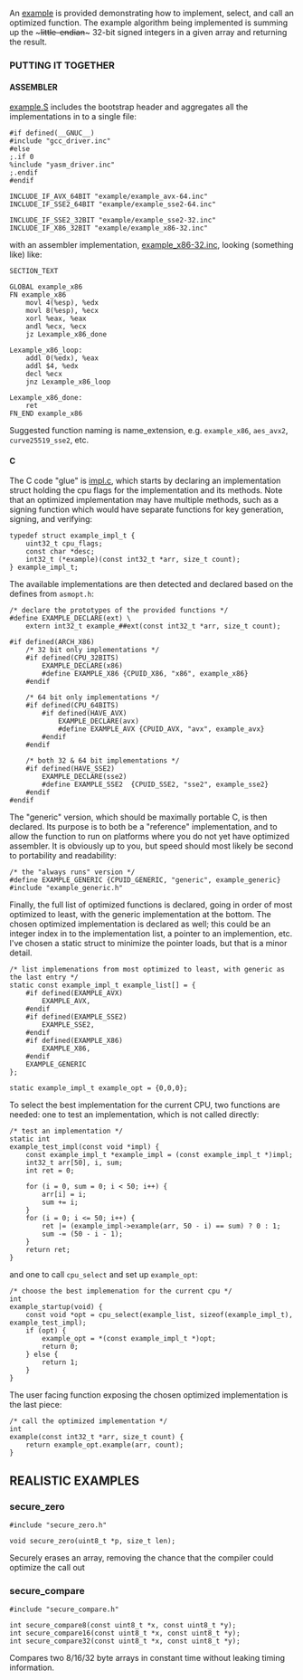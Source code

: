 An [example](app-example/extensions/example/) is provided demonstrating how to implement, select, and call an optimized function. The example algorithm being implemented is summing up the ~~~little-endian~~~ 32-bit signed integers in a given array and returning the result. 

### PUTTING IT TOGETHER ###

#### ASSEMBLER ####

[example.S](app-example/extensions/example/example.S) includes the bootstrap header and aggregates all the implementations in to a single file:

    #if defined(__GNUC__)
    #include "gcc_driver.inc"
    #else
    ;.if 0
    %include "yasm_driver.inc"
    ;.endif
    #endif
    
    INCLUDE_IF_AVX_64BIT "example/example_avx-64.inc"
    INCLUDE_IF_SSE2_64BIT "example/example_sse2-64.inc"
    
    INCLUDE_IF_SSE2_32BIT "example/example_sse2-32.inc"
    INCLUDE_IF_X86_32BIT "example/example_x86-32.inc"

with an assembler implementation, [example_x86-32.inc](app-example/extensions/example/example_x86-32.inc), looking (something like) like:

    SECTION_TEXT
    
    GLOBAL example_x86
    FN example_x86
        movl 4(%esp), %edx
        movl 8(%esp), %ecx
        xorl %eax, %eax
        andl %ecx, %ecx
        jz Lexample_x86_done
    
    Lexample_x86_loop:
        addl 0(%edx), %eax
        addl $4, %edx
        decl %ecx
        jnz Lexample_x86_loop
    
    Lexample_x86_done:
        ret
    FN_END example_x86

Suggested function naming is name_extension, e.g. `example_x86`, `aes_avx2`, `curve25519_sse2`, etc.

#### C ####

The C code "glue" is [impl.c](app-example/extensions/example/impl.c), which starts by declaring an implementation struct holding the cpu flags for the implementation and its methods. Note that an optimized implementation may have multiple methods, such as a signing function which would have separate functions for key generation, signing, and verifying:

    typedef struct example_impl_t {
        uint32_t cpu_flags;
        const char *desc;
        int32_t (*example)(const int32_t *arr, size_t count);
    } example_impl_t;

The available implementations are then detected and declared based on the defines from `asmopt.h`:

    /* declare the prototypes of the provided functions */
    #define EXAMPLE_DECLARE(ext) \
        extern int32_t example_##ext(const int32_t *arr, size_t count);

    #if defined(ARCH_X86)
        /* 32 bit only implementations */
        #if defined(CPU_32BITS)
            EXAMPLE_DECLARE(x86)
            #define EXAMPLE_X86 {CPUID_X86, "x86", example_x86}
        #endif

        /* 64 bit only implementations */
        #if defined(CPU_64BITS)
            #if defined(HAVE_AVX)
                EXAMPLE_DECLARE(avx)
                #define EXAMPLE_AVX {CPUID_AVX, "avx", example_avx}
            #endif
        #endif

        /* both 32 & 64 bit implementations */
        #if defined(HAVE_SSE2)
            EXAMPLE_DECLARE(sse2)
            #define EXAMPLE_SSE2  {CPUID_SSE2, "sse2", example_sse2}
        #endif
    #endif

The "generic" version, which should be maximally portable C, is then declared. Its purpose is to both be a "reference" implementation, and to allow the function to run on platforms where you do not yet have optimized assembler. It is obviously up to you, but speed should most likely be second to portability and readability:

    /* the "always runs" version */
    #define EXAMPLE_GENERIC {CPUID_GENERIC, "generic", example_generic}
    #include "example_generic.h"

Finally, the full list of optimized functions is declared, going in order of most optimized to least, with the generic implementation at the bottom. The chosen optimized implementation is declared as well; this could be an integer index in to the implementation list, a pointer to an implemention, etc. I've chosen a static struct to minimize the pointer loads, but that is a minor detail.

    /* list implemenations from most optimized to least, with generic as the last entry */
    static const example_impl_t example_list[] = {
        #if defined(EXAMPLE_AVX)
            EXAMPLE_AVX,
        #endif
        #if defined(EXAMPLE_SSE2)
            EXAMPLE_SSE2,
        #endif
        #if defined(EXAMPLE_X86)
            EXAMPLE_X86,
        #endif
        EXAMPLE_GENERIC
    };
    
    static example_impl_t example_opt = {0,0,0};

To select the best implementation for the current CPU, two functions are needed: one to test an implementation, which is not called directly:

    /* test an implementation */
    static int
    example_test_impl(const void *impl) {
        const example_impl_t *example_impl = (const example_impl_t *)impl;
        int32_t arr[50], i, sum;
        int ret = 0;
        
        for (i = 0, sum = 0; i < 50; i++) {
            arr[i] = i;
            sum += i;
        }
        for (i = 0; i <= 50; i++) {
            ret |= (example_impl->example(arr, 50 - i) == sum) ? 0 : 1;
            sum -= (50 - i - 1);
        }
        return ret;
    }

and one to call `cpu_select` and set up `example_opt`:

    /* choose the best implemenation for the current cpu */
    int
    example_startup(void) {
        const void *opt = cpu_select(example_list, sizeof(example_impl_t), example_test_impl);
        if (opt) {
            example_opt = *(const example_impl_t *)opt;
            return 0;
        } else {
            return 1;
        }
    }

The user facing function exposing the chosen optimized implementation is the last piece:

    /* call the optimized implementation */
    int
    example(const int32_t *arr, size_t count) {
        return example_opt.example(arr, count);
    }

## REALISTIC EXAMPLES ##

### secure_zero ###

    #include "secure_zero.h"
    
    void secure_zero(uint8_t *p, size_t len);

Securely erases an array, removing the chance that the compiler could optimize the call out


### secure_compare ###

    #include "secure_compare.h"

    int secure_compare8(const uint8_t *x, const uint8_t *y);
    int secure_compare16(const uint8_t *x, const uint8_t *y);
    int secure_compare32(const uint8_t *x, const uint8_t *y);

Compares two 8/16/32 byte arrays in constant time without leaking timing information.

